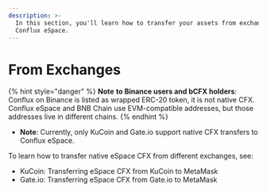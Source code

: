 ```yaml
---
description: >-
  In this section, you'll learn how to transfer your assets from exchanges to
  Conflux eSpace.
---
```


# From Exchanges

{% hint style="danger" %}
**Note** **to Binance users and bCFX holders**: Conflux on Binance is listed as wrapped ERC-20 token, it is not native CFX. Conflux eSpace and BNB Chain use EVM-compatible addresses, but those addresses live in different chains.
{% endhint %}

* **Note**: Currently, only KuCoin and Gate.io support native CFX transfers to Conflux eSpace.

To learn how to transfer native eSpace CFX from different exchanges, see:

* KuCoin: Transferring eSpace CFX from KuCoin to MetaMask
* Gate.io: Transferring eSpace CFX from Gate.io to MetaMask

